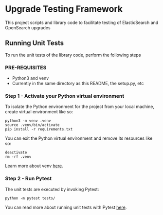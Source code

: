 # Upgrade Testing Framework

This project scripts and library code to facilitate testing of ElasticSearch and OpenSearch upgrades

## Running Unit Tests

To run the unit tests of the library code, perform the following steps

### PRE-REQUISITES

* Python3 and venv
* Currently in the same directory as this README, the setup.py, etc

### Step 1 - Activate your Python virtual environment

To isolate the Python environment for the project from your local machine, create virtual environment like so:
```
python3 -m venv .venv
source .venv/bin/activate
pip install -r requirements.txt
```

You can exit the Python virtual environment and remove its resources like so:
```
deactivate
rm -rf .venv
```

Learn more about venv [here](https://docs.python.org/3/library/venv.html).

### Step 2 - Run Pytest
The unit tests are executed by invoking Pytest:

```
python -m pytest tests/
```

You can read more about running unit tests with Pytest [here](https://docs.pytest.org/en/7.2.x/how-to/usage.html).  

